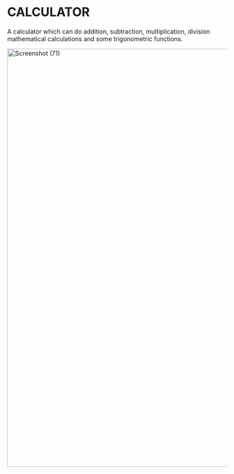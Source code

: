 # CALCULATOR
A calculator which can do addition, subtraction, multiplication, division mathematical calculations and some trigonometric functions.

<img width="960" alt="Screenshot (71)" src="https://github.com/priyapandey5/CALCULATOR/assets/129404384/a202ce56-17e7-4912-9090-410789d6dee4">

